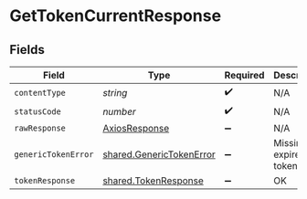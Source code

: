 # GetTokenCurrentResponse


## Fields

| Field                                                                | Type                                                                 | Required                                                             | Description                                                          |
| -------------------------------------------------------------------- | -------------------------------------------------------------------- | -------------------------------------------------------------------- | -------------------------------------------------------------------- |
| `contentType`                                                        | *string*                                                             | :heavy_check_mark:                                                   | N/A                                                                  |
| `statusCode`                                                         | *number*                                                             | :heavy_check_mark:                                                   | N/A                                                                  |
| `rawResponse`                                                        | [AxiosResponse](https://axios-http.com/docs/res_schema)              | :heavy_minus_sign:                                                   | N/A                                                                  |
| `genericTokenError`                                                  | [shared.GenericTokenError](../../models/shared/generictokenerror.md) | :heavy_minus_sign:                                                   | Missing or expired token.                                            |
| `tokenResponse`                                                      | [shared.TokenResponse](../../models/shared/tokenresponse.md)         | :heavy_minus_sign:                                                   | OK                                                                   |